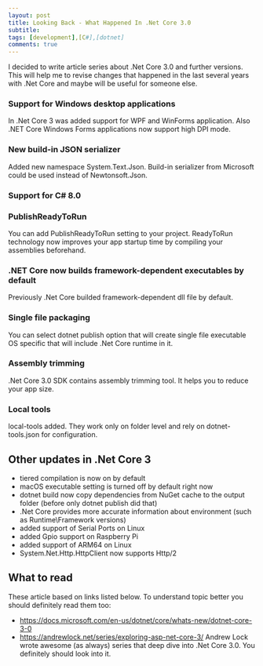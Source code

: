 ```yaml
---
layout: post
title: Looking Back - What Happened In .Net Core 3.0
subtitle: 
tags: [development],[C#],[dotnet]
comments: true
---
```


I decided to write article series about .Net Core 3.0 and further versions. This will help me to revise changes that happened in the last several years with .Net Core and maybe will be useful for someone else.

### Support for Windows desktop applications

In .Net Core 3 was added support for WPF and WinForms application. Also .NET Core Windows Forms applications now support high DPI mode.

### New build-in JSON serializer

Added new namespace System.Text.Json. Build-in serializer from Microsoft could be used instead of Newtonsoft.Json.

### Support for C# 8.0

### PublishReadyToRun

You can add PublishReadyToRun setting to your project. ReadyToRun technology now improves your app startup time by compiling your assemblies beforehand.

### .NET Core now builds framework-dependent executables by default

Previously .Net Core builded framework-dependent dll file by default.

### Single file packaging

You can select dotnet publish option that will create single file executable OS specific that will include .Net Core runtime in it.

### Assembly trimming

.Net Core 3.0 SDK contains assembly trimming tool. It helps you to reduce your app size.

### Local tools

local-tools added. They work only on folder level and rely on dotnet-tools.json for configuration.

## Other updates in .Net Core 3

- tiered compilation is now on by default
- macOS executable setting is turned off by default right now
- dotnet build now copy dependencies from NuGet cache to the output folder (before only dotnet publish did that)
- .Net Core provides more accurate information about environment (such as Runtime\Framework versions)
- added support of Serial Ports on Linux
- added Gpio support on Raspberry Pi  
- added support of ARM64 on Linux
- System.Net.Http.HttpClient now supports Http/2

## What to read

These article based on links listed below. To understand topic better you should definitely read them too:

- https://docs.microsoft.com/en-us/dotnet/core/whats-new/dotnet-core-3-0
- https://andrewlock.net/series/exploring-asp-net-core-3/ Andrew Lock wrote awesome (as always) series that deep dive into .Net Core 3.0. You definitely should look into it.
